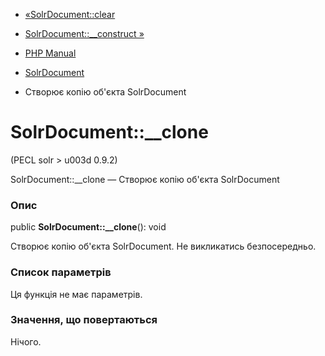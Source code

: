 - [«SolrDocument::clear](solrdocument.clear.md)
- [SolrDocument::\_\_construct »](solrdocument.construct.md)

- [PHP Manual](index.md)
- [SolrDocument](class.solrdocument.md)
- Створює копію об'єкта SolrDocument

# SolrDocument::\_\_clone

(PECL solr \> u003d 0.9.2)

SolrDocument::\_\_clone — Створює копію об'єкта SolrDocument

### Опис

public **SolrDocument::\_\_clone**(): void

Створює копію об'єкта SolrDocument. Не викликатись безпосередньо.

### Список параметрів

Ця функція не має параметрів.

### Значення, що повертаються

Нічого.

